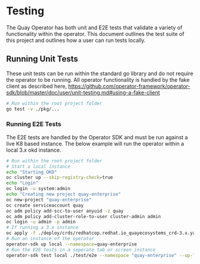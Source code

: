 # Testing

The Quay Operator has both unit and E2E tests that validate a variety of functionality within the operator. This document outlines the test suite of this project and outlines how a user can run tests locally.

## Running Unit Tests

These unit tests can be run within the standard go library and do not require the operator to be running. All operator functionality is handled by the fake client as described here,
https://github.com/operator-framework/operator-sdk/blob/master/doc/user/unit-testing.md#using-a-fake-client


```bash
# Run within the root project folder
go test -v ./pkg/... 

```

### Running E2E Tests

The E2E tests are handled by the Operator SDK and must be run against a live K8 based instance. The below example will run the operator
within a local 3.x okd instance.

```bash
# Run within the root project folder
# Start a local instance
echo "Starting OKD"
oc cluster up --skip-registry-check=true
echo "Login"
oc login -u system:admin
echo "Creating new project quay-enterprise"
oc new-project "quay-enterprise"
oc create serviceaccount quay
oc adm policy add-scc-to-user anyuid -z quay
oc adm policy add-cluster-role-to-user cluster-admin admin
oc login -u admin -p admin
# If running a 3.x instance
oc apply -f ./deploy/crds/redhatcop.redhat.io_quayecosystems_crd-3.x.yaml
# Run an instance of the operator
operator-sdk up local --namespace=quay-enterprise
# Run the E2E tests in a seperate tab or screen instance
operator-sdk test local ./test/e2e --namespace "quay-enterprise" --up-local --no-setup --verbose
```